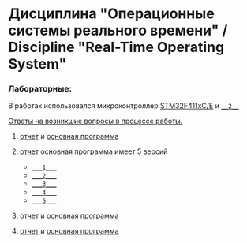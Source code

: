 # Дисциплина "Операционные системы реального времени" / Discipline "Real-Time Operating System" 

### Лабораторные:

В работах использовался микроконтроллер [STM32F411xC/E](STM32F411_datasheet.pdf) и [`__2__`](stm32f411re_datasheet.pdf)

[Ответы на возникшие вопросы в процессе работы.](questions.pdf)

1. [отчет](lab1/1.pdf) и [основная программа](lab1/main.c)
2. [отчет](lab2/2.pdf)
	основная программа имеет 5 версий
	- [`___1___`](lab2/main1.c)
	- [`___2___`](lab2/main2.c)
	- [`___3___`](lab2/main3.c)
	- [`___4___`](lab2/main4.c)
	- [`___5___`](lab2/main5.c)

4. [отчет](lab4/4.pdf) и [основная программа](lab4/main.c)
5. [отчет](lab5/5.pdf) и [основная программа](lab5/main.c)
